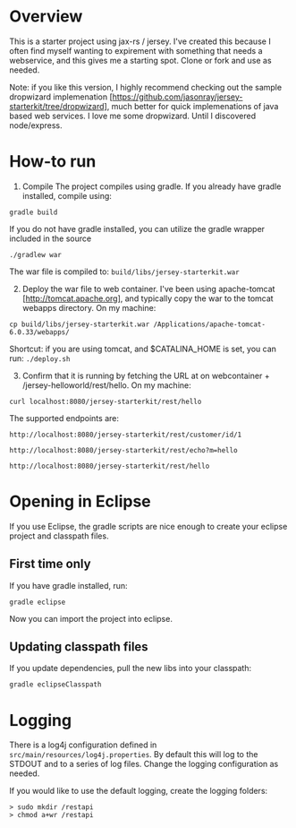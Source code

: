Overview
========
This is a starter project using jax-rs / jersey. I've created this because I often find myself wanting to expirement
with something that needs a webservice, and this gives me a starting spot. Clone or fork and use as needed.

Note: if you like this version, I highly recommend checking out the sample dropwizard
implemenation [https://github.com/jasonray/jersey-starterkit/tree/dropwizard], much better for quick implemenations of
java based web services. I love me some dropwizard. Until I discovered node/express.

How-to run
==========

1) Compile The project compiles using gradle. If you already have gradle installed, compile using:

```
gradle build
```

If you do not have gradle installed, you can utilize the gradle wrapper included in the source

```
./gradlew war
```

The war file is compiled to: `build/libs/jersey-starterkit.war`

2) Deploy the war file to web container. I've been using apache-tomcat [http://tomcat.apache.org], and typically copy
   the war to the tomcat webapps directory. On my machine:

```
cp build/libs/jersey-starterkit.war /Applications/apache-tomcat-6.0.33/webapps/
```

Shortcut: if you are using tomcat, and $CATALINA_HOME is set, you can run: `./deploy.sh`

3) Confirm that it is running by fetching the URL at on webcontainer + /jersey-helloworld/rest/hello. On my machine:

```
curl localhost:8080/jersey-starterkit/rest/hello
```

The supported endpoints are:

```
http://localhost:8080/jersey-starterkit/rest/customer/id/1
```

```
http://localhost:8080/jersey-starterkit/rest/echo?m=hello
```

```
http://localhost:8080/jersey-starterkit/rest/hello
```

Opening in Eclipse
==================
If you use Eclipse, the gradle scripts are nice enough to create your eclipse project and classpath files.

First time only
---------------
If you have gradle installed, run:

```
gradle eclipse
```

Now you can import the project into eclipse.


Updating classpath files
------------------------
If you update dependencies, pull the new libs into your classpath:

```
gradle eclipseClasspath
```

Logging
=======
There is a log4j configuration defined in `src/main/resources/log4j.properties`. By default this will log to the STDOUT
and to a series of log files. Change the logging configuration as needed.

If you would like to use the default logging, create the logging folders:

```
> sudo mkdir /restapi
> chmod a+wr /restapi
````

